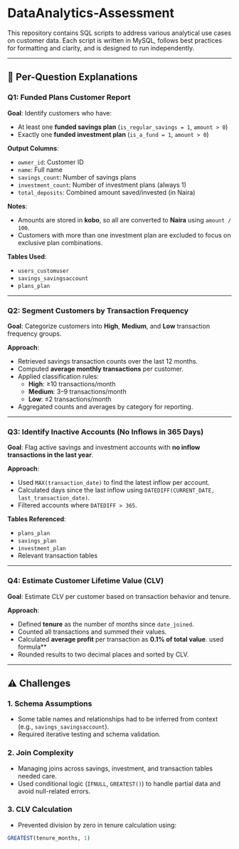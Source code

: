 # DataAnalytics-Assessment

This repository contains SQL scripts to address various analytical use cases on customer data. Each script is written in MySQL, follows best practices for formatting and clarity, and is designed to run independently.

---

## 📌 Per-Question Explanations

### Q1: Funded Plans Customer Report

**Goal**: Identify customers who have:
- At least one **funded savings plan** (`is_regular_savings = 1`, `amount > 0`)
- Exactly one **funded investment plan** (`is_a_fund = 1`, `amount > 0`)

**Output Columns**:
- `owner_id`: Customer ID  
- `name`: Full name  
- `savings_count`: Number of savings plans  
- `investment_count`: Number of investment plans (always 1)  
- `total_deposits`: Combined amount saved/invested (in Naira)

**Notes**:
- Amounts are stored in **kobo**, so all are converted to **Naira** using `amount / 100`.
- Customers with more than one investment plan are excluded to focus on exclusive plan combinations.

**Tables Used**:
- `users_customuser`
- `savings_savingsaccount`
- `plans_plan`

---

### Q2: Segment Customers by Transaction Frequency

**Goal**: Categorize customers into **High**, **Medium**, and **Low** transaction frequency groups.

**Approach**:
- Retrieved savings transaction counts over the last 12 months.
- Computed **average monthly transactions** per customer.
- Applied classification rules:
  - **High**: ≥10 transactions/month
  - **Medium**: 3–9 transactions/month
  - **Low**: ≤2 transactions/month
- Aggregated counts and averages by category for reporting.

---

### Q3: Identify Inactive Accounts (No Inflows in 365 Days)

**Goal**: Flag active savings and investment accounts with **no inflow transactions in the last year**.

**Approach**:
- Used `MAX(transaction_date)` to find the latest inflow per account.
- Calculated days since the last inflow using `DATEDIFF(CURRENT_DATE, last_transaction_date)`.
- Filtered accounts where `DATEDIFF > 365`.

**Tables Referenced**:
- `plans_plan`
- `savings_plan`
- `investment_plan`
- Relevant transaction tables

---

### Q4: Estimate Customer Lifetime Value (CLV)

**Goal**: Estimate CLV per customer based on transaction behavior and tenure.

**Approach**:
- Defined **tenure** as the number of months since `date_joined`.
- Counted all transactions and summed their values.
- Calculated **average profit** per transaction as **0.1% of total value**.
used formula**
- Rounded results to two decimal places and sorted by CLV.

---

## ⚠️ Challenges

### 1. Schema Assumptions
- Some table names and relationships had to be inferred from context (e.g., `savings_savingsaccount`).
- Required iterative testing and schema validation.

### 2. Join Complexity
- Managing joins across savings, investment, and transaction tables needed care.
- Used conditional logic (`IFNULL`, `GREATEST()`) to handle partial data and avoid null-related errors.

### 3. CLV Calculation
- Prevented division by zero in tenure calculation using:
```sql
GREATEST(tenure_months, 1)

